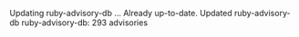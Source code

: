 Updating ruby-advisory-db ...
Already up-to-date.
Updated ruby-advisory-db
ruby-advisory-db: 293 advisories
